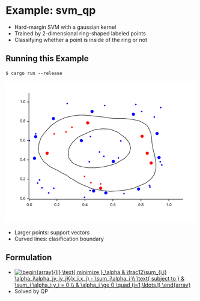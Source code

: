 # Example: svm_qp

* Hard-margin SVM with a gaussian kernel
* Trained by 2-dimensional ring-shaped labeled points
* Classifying whether a point is inside of the ring or not

## Running this Example

```
$ cargo run --release
```

![](plot.svg)

* Larger points: support vectors
* Curved lines: clasification boundary

## Formulation

* <a href="https://www.codecogs.com/eqnedit.php?latex=\begin{array}{ll}&space;\text{&space;minimize&space;}_\alpha&space;&&space;\frac12\sum_{i,j}&space;\alpha_i\alpha_jy_iy_jK(x_i,x_j)&space;-&space;\sum_i\alpha_i&space;\\&space;\text{&space;subject&space;to&space;}&space;&&space;\sum_i&space;\alpha_i&space;y_i&space;=&space;0&space;\\&space;&&space;\alpha_i&space;\ge&space;0&space;\quad&space;(i=1,\ldots,l)&space;\end{array}" target="_blank"><img src="https://latex.codecogs.com/gif.latex?\begin{array}{ll}&space;\text{&space;minimize&space;}_\alpha&space;&&space;\frac12\sum_{i,j}&space;\alpha_i\alpha_jy_iy_jK(x_i,x_j)&space;-&space;\sum_i\alpha_i&space;\\&space;\text{&space;subject&space;to&space;}&space;&&space;\sum_i&space;\alpha_i&space;y_i&space;=&space;0&space;\\&space;&&space;\alpha_i&space;\ge&space;0&space;\quad&space;(i=1,\ldots,l)&space;\end{array}" title="\begin{array}{ll} \text{ minimize }_\alpha & \frac12\sum_{i,j} \alpha_i\alpha_jy_iy_jK(x_i,x_j) - \sum_i\alpha_i \\ \text{ subject to } & \sum_i \alpha_i y_i = 0 \\ & \alpha_i \ge 0 \quad (i=1,\ldots,l) \end{array}" align="top" /></a>
* Solved by QP
